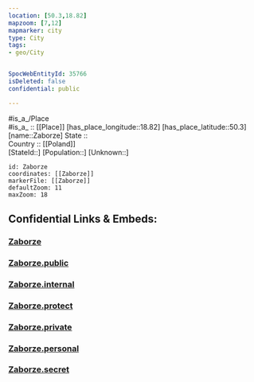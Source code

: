 ```yaml
---
location: [50.3,18.82] 
mapzoom: [7,12] 
mapmarker: city 
type: City
tags:
- geo/City


SpocWebEntityId: 35766
isDeleted: false
confidential: public

---
```

#is_a_/Place  
#is_a_ :: [[Place]] 
[has_place_longitude::18.82] 
[has_place_latitude::50.3] 
[name::Zaborze] 
State ::  
Country :: [[Poland]]  
[StateId::] 
[Population::] 
[Unknown::] 


```leaflet
id: Zaborze
coordinates: [[Zaborze]] 
markerFile: [[Zaborze]] 
defaultZoom: 11 
maxZoom: 18
```


## Confidential Links & Embeds: 

### [Zaborze](/_Standards/Earth/Continent/Europe/Europe~East/Poland/Provinces~Poland/Silesian/City/Zaborze.md) 

### [Zaborze.public](/_public/Earth/Continent/Europe/Europe~East/Poland/Provinces~Poland/Silesian/City/Zaborze.public.md) 

### [Zaborze.internal](/_internal/Earth/Continent/Europe/Europe~East/Poland/Provinces~Poland/Silesian/City/Zaborze.internal.md) 

### [Zaborze.protect](/_protect/Earth/Continent/Europe/Europe~East/Poland/Provinces~Poland/Silesian/City/Zaborze.protect.md) 

### [Zaborze.private](/_private/Earth/Continent/Europe/Europe~East/Poland/Provinces~Poland/Silesian/City/Zaborze.private.md) 

### [Zaborze.personal](/_personal/Earth/Continent/Europe/Europe~East/Poland/Provinces~Poland/Silesian/City/Zaborze.personal.md) 

### [Zaborze.secret](/_secret/Earth/Continent/Europe/Europe~East/Poland/Provinces~Poland/Silesian/City/Zaborze.secret.md)

